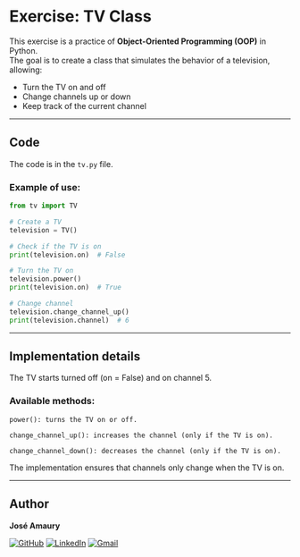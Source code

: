 # Exercise: TV Class

This exercise is a practice of **Object-Oriented Programming (OOP)** in Python.  
The goal is to create a class that simulates the behavior of a television, allowing:

- Turn the TV on and off  
- Change channels up or down  
- Keep track of the current channel  

---

## Code

The code is in the `tv.py` file.

### Example of use:

```python
from tv import TV

# Create a TV
television = TV()

# Check if the TV is on
print(television.on)  # False

# Turn the TV on
television.power()
print(television.on)  # True

# Change channel
television.change_channel_up()
print(television.channel)  # 6

```
___

## Implementation details

The TV starts turned off (on = False) and on channel 5.

### Available methods:

```
power(): turns the TV on or off.

change_channel_up(): increases the channel (only if the TV is on).

change_channel_down(): decreases the channel (only if the TV is on).

```

The implementation ensures that channels only change when the TV is on.

___

## Author

**José Amaury**

[![GitHub](https://img.shields.io/badge/GitHub-000?style=for-the-badge&logo=github&logoColor=white)](https://github.com/joseamaury)
[![LinkedIn](https://img.shields.io/badge/LinkedIn-0077B5?style=for-the-badge&logo=linkedin&logoColor=white)](https://www.linkedin.com/in/joseamaury)
[![Gmail](https://img.shields.io/badge/Email-D14836?style=for-the-badge&logo=gmail&logoColor=white)](mailto:amaury345.ja@gmail.com)
